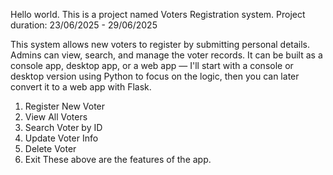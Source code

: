 Hello world.
This is a project named Voters Registration system. 
Project duration: 23/06/2025 - 29/06/2025

This system allows new voters to register by submitting personal details. Admins can view, search, and manage the voter records. It can be built as a console app, desktop app, or a web app — I'll start with a console or desktop version using Python to focus on the logic, then you can later convert it to a web app with Flask.


1. Register New Voter
2. View All Voters
3. Search Voter by ID
4. Update Voter Info
5. Delete Voter
6. Exit
These above are the features of the app.